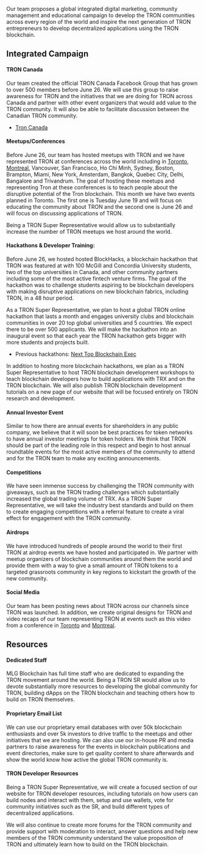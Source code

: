 Our team proposes a global integrated digital marketing, community management and educational campaign to develop the TRON communities across every region of the world and inspire the next generation of TRON entrepreneurs to develop decentralized applications using the TRON blockchain.

## Integrated Campaign

#### TRON Canada
Our team created the official TRON Canada Facebook Group that has grown to over 500 members before June 26. We will use this group to raise awareness for TRON and the initiatives that we are doing for TRON across Canada and partner with other event organizers that would add value to the TRON community. It will also be able to facilitate discussion between the Canadian TRON community. 
* [Tron Canada](https://www.facebook.com/groups/troncanada/)

#### Meetups/Conferences
Before June 26, our team has hosted meetups with TRON and we have represented TRON at conferences across the world including in [Toronto](https://www.facebook.com/MLGBlockchain/videos/1566842496736735/), [Montreal](https://www.facebook.com/MLGBlockchain/videos/10159633112585487/?hc_ref=ARSH1iCddhcphllnIsMoPRmuVyndzikFqyOBH-R6DNbFJom2lufgLeexLI_-mZTSrGo), Vancouver, San Francisco, Ho Chi Minh, Sydney, Boston, Brampton, Miami, New York, Amsterdam, Bangkok, Quebec City, Delhi, Bangalore and Trivandrum. The goal of hosting these meetups and representing Tron at these conferences is to teach people about the disruptive potential of the Tron blockchain. This month we have two events planned in Toronto. The first one is Tuesday June 19 and will focus on educating the community about TRON and the second one is June 26 and will focus on discussing applications of TRON.

Being a TRON Super Representative would allow us to substantially increase the number of TRON meetups we host around the world.

#### Hackathons & Developer Training: 
Before June 26, we hosted hosted BlockHacks, a blockchain hackathon that TRON was featured at with 100 McGill and Concordia University students, two of the top universities in Canada, and other community partners including some of the most active fintech venture firms. The goal of the hackathon was to challenge students aspiring to be blockchain developers with making disruptive applications on new blockchain fabrics, including TRON, in a 48 hour period.

As a TRON Super Representative, we plan to host a global TRON online hackathon that lasts a month and engages university clubs and blockchain communities in over 20 top global universities and 5 countries. We expect there to be over 500 applicants. We will make the hackathon into an inaugural event so that each year the TRON hackathon gets bigger with more students and projects built.
* Previous hackathons: [Next Top Blockchain Exec](topblockchainexec.com)

In addition to hosting more blockchain hackathons, we plan as a TRON Super Representative to host TRON blockchain development workshops to teach blockchain developers how to build applications with TRX and on the TRON blockchain. We will also publish TRON blockchain development tutorials on a new page of our website that will be focused entirely on TRON research and development.

#### Annual Investor Event
Similar to how there are annual events for shareholders in any public company, we believe that it will soon be best practices for token networks to have annual investor meetings for token holders. We think that TRON should be part of the leading role in this respect and begin to host annual roundtable events for the most active members of the community to attend and for the TRON team to make any exciting announcements.

#### Competitions
We have seen immense success by challenging the TRON community with giveaways, such as the TRON trading challenges which substantially increased the global trading volume of TRX. As a TRON Super Representative, we will take the industry best standards and build on them to create engaging competitions with a referral feature to create a viral effect for engagement with the TRON community.

#### Airdrops
We have introduced hundreds of people around the world to their first TRON at airdrop events we have hosted and participated in. We partner with meetup organizers of blockchain communities around them the world and provide them with a way to give a small amount of TRON tokens to a targeted grassroots community in key regions to kickstart the growth of the new community.

#### Social Media
Our team has been posting news about TRON across our channels since TRON was launched. In addition, we create original designs for TRON and video recaps of our team representing TRON at events such as this video from a conference in [Toronto](https://www.facebook.com/MLGBlockchain/videos/1566842496736735/) and [Montreal](https://www.facebook.com/MLGBlockchain/videos/10159633112585487/?hc_ref=ARSH1iCddhcphllnIsMoPRmuVyndzikFqyOBH-R6DNbFJom2lufgLeexLI_-mZTSrGo).

## Resources

#### Dedicated Staff
MLG Blockchain has full time staff who are dedicated to expanding the TRON movement around the world. Being a TRON SR would allow us to devote substantially more resources to developing the global community for TRON, building dApps on the TRON blockchain and teaching others how to build on TRON themselves. 

#### Proprietary Email List
We can use our proprietary email databases with over 50k blockchain enthusiasts and over 5k investors to drive traffic to the meetups and other initiatives that we are hosting. We can also use our in-house PR and media partners to raise awareness for the events in blockchain publications and event directories, make sure to get quality content to share afterwards and show the world know how active the global TRON community is.

#### TRON Developer Resources
Being a TRON Super Representative, we will create a focused section of our website for TRON developer resources, including tutorials on how users can build nodes and interact with them, setup and use wallets, vote for community initiatives such as the SR, and build different types of decentralized applications.

We will also continue to create more forums for the TRON community and provide support with moderation to interact, answer questions and help new members of the TRON community understand the value proposition of TRON and ultimately learn how to build on the TRON blockchain.
